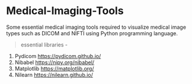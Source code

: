# Medical-Imaging-Tools

Some essential medical imaging tools required to visualize medical image types such as DICOM and NIFTI using Python programming language.

> essential libraries - 
1. Pydicom      https://pydicom.github.io/
2. Nibabel      https://nipy.org/nibabel/
3. Matplotlib   https://matplotlib.org/
4. Nilearn      https://nilearn.github.io/


